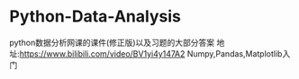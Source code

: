 # Python-Data-Analysis
python数据分析网课的课件(修正版)以及习题的大部分答案
地址:https://www.bilibili.com/video/BV1yi4y147A2
Numpy,Pandas,Matplotlib入门
